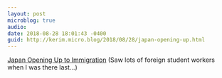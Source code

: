 ```yaml
---
layout: post
microblog: true
audio: 
date: 2018-08-28 18:01:43 -0400
guid: http://kerim.micro.blog/2018/08/28/japan-opening-up.html
---
```

 [Japan Opening Up to Immigration](https://www.nippon.com/en/currents/d00427/) (Saw lots of foreign student workers when I was there last…)
